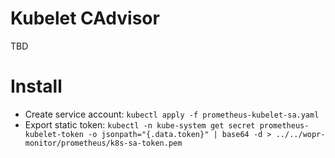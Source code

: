 # Kubelet CAdvisor

TBD

# Install

- Create service account: `kubectl apply -f prometheus-kubelet-sa.yaml`
- Export static token: `kubectl -n kube-system get secret prometheus-kubelet-token -o jsonpath="{.data.token}" | base64 -d > ../../wopr-monitor/prometheus/k8s-sa-token.pem`